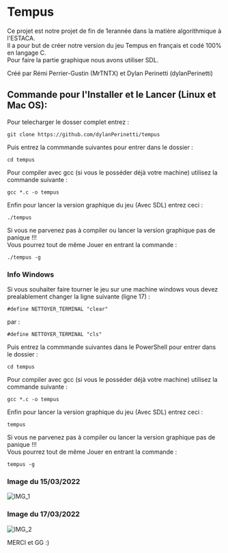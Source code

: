 # Tempus 

Ce projet est notre projet de fin de 1erannée dans la matière algorithmique à l'ESTACA.  
Il a pour but de créer notre version du jeu Tempus en français et codé 100% en langage C.  
Pour faire la partie graphique nous avons utiliser SDL.

Créé par Rémi Perrier-Gustin (MrTNTX) et Dylan Perinetti (dylanPerinetti)

## Commande pour l'Installer et le Lancer (Linux et Mac OS):

Pour telecharger le dosser complet entrez :
```
git clone https://github.com/dylanPerinetti/tempus
```
Puis entrez la commmande suivantes pour entrer dans le dossier :
```
cd tempus
```
Pour compiler avec gcc (si vous le posséder déjà votre machine) utilisez la commande suivante :
```
gcc *.c -o tempus

```
Enfin pour lancer la version graphique du jeu (Avec SDL) entrez ceci :
```
./tempus
```
Si vous ne parvenez pas à compiler ou lancer la version graphique pas de panique !!!  
Vous pourrez tout de même Jouer en entrant la commande :
```
./tempus -g
```  
  
  
  
  
### Info Windows

Si vous souhaiter faire tourner le jeu sur une machine windows vous devez prealablement changer la ligne suivante (ligne 17) :
```
#define NETTOYER_TERMINAL "clear"
```
par :
```
#define NETTOYER_TERMINAL "cls"
```  
Puis entrez la commmande suivantes dans le PowerShell pour entrer dans le dossier :
```
cd tempus
```
Pour compiler avec gcc (si vous le posséder déjà votre machine) utilisez la commande suivante :
```
gcc *.c -o tempus

```
Enfin pour lancer la version graphique du jeu (Avec SDL) entrez ceci :
```
tempus
```
Si vous ne parvenez pas à compiler ou lancer la version graphique pas de panique !!!  
Vous pourrez tout de même Jouer en entrant la commande :
```
tempus -g
``` 
  
  
  
  
  
### Image du 15/03/2022
![IMG_1](https://user-images.githubusercontent.com/101599798/158646783-4ce43688-70bc-44d6-9bf2-ec8391e891eb.png)
### Image du 17/03/2022
![IMG_2](https://user-images.githubusercontent.com/101599798/159054534-625011f0-507d-407e-b094-87c1c73bb3c4.png)
  
  
MERCI et GG :) 
